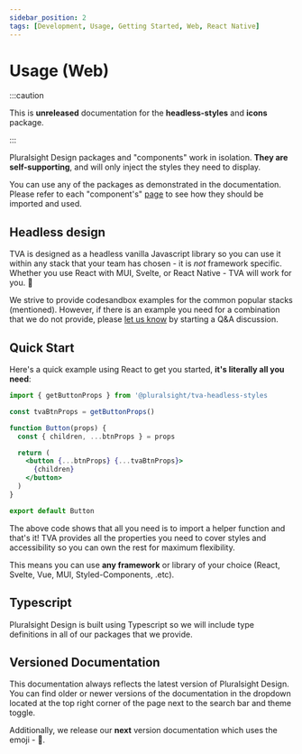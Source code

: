 ```yaml
---
sidebar_position: 2
tags: [Development, Usage, Getting Started, Web, React Native]
---
```


# Usage (Web)

:::caution

This is **unreleased** documentation for the **headless-styles** and **icons** package.

:::

Pluralsight Design packages and "components" work in isolation. **They are self-supporting**, and will only inject the styles they need to display.

You can use any of the packages as demonstrated in the documentation. Please refer to each "component's" [page](../packages/headless-styles/button) to see how they should be imported and used.

## Headless design

TVA is designed as a headless vanilla Javascript library so you can use it within any stack that your team has chosen - it is _not_ framework specific. Whether you use React with MUI, Svelte, or React Native - TVA will work for you. :muscle:

We strive to provide codesandbox examples for the common popular stacks (mentioned). However, if there is an example you need for a combination that we do not provide, please [let us know](https://github.com/pluralsight/tva/discussions/categories/q-a) by starting a Q&A discussion.

## Quick Start

Here's a quick example using React to get you started, **it's literally all you need**:

```jsx title="components/Button.jsx"
import { getButtonProps } from '@pluralsight/tva-headless-styles

const tvaBtnProps = getButtonProps()

function Button(props) {
  const { children, ...btnProps } = props

  return (
    <button {...btnProps} {...tvaBtnProps}>
      {children}
    </button>
  )
}

export default Button

```

The above code shows that all you need is to import a helper function and that's it! TVA provides all the properties you need to cover styles and accessibility so you can own the rest for maximum flexibility.

This means you can use **any framework** or library of your choice (React, Svelte, Vue, MUI, Styled-Components, .etc).

## Typescript

Pluralsight Design is built using Typescript so we will include type definitions in all of our packages that we provide.

## Versioned Documentation

This documentation always reflects the latest version of Pluralsight Design. You can find older or newer versions of the documentation in the dropdown located at the top right corner of the page next to the search bar and theme toggle.

Additionally, we release our **next** version documentation which uses the emoji - :construction:.

